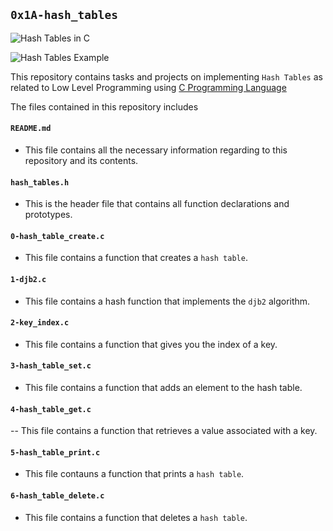 ## `0x1A-hash_tables`

![Hash Tables in C](https://journaldev.nyc3.digitaloceanspaces.com/2020/01/hash_table.png)


![Hash Tables Example](https://upload.wikimedia.org/wikipedia/commons/thumb/d/d0/Hash_table_5_0_1_1_1_1_1_LL.svg/450px-Hash_table_5_0_1_1_1_1_1_LL.svg.png)

This repository contains tasks and projects on implementing `Hash Tables` as related to Low Level Programming using [C Programming Language](https://en.wikipedia.org/wiki/C_(programming_language))

The files contained in this repository includes

#### `README.md`
  - This file contains all the necessary information regarding to this repository and its contents.

#### `hash_tables.h`
  - This is the header file that contains all function declarations and prototypes.

#### `0-hash_table_create.c`
  - This file contains a function that creates a `hash table`.

#### `1-djb2.c`
  - This file contains a hash function that implements the `djb2` algorithm.

#### `2-key_index.c`
  - This file contains a function that gives you the index of a key.

#### `3-hash_table_set.c`
  - This file contains a function that adds an element to the hash table.

#### `4-hash_table_get.c`
  -- This file contains a function that retrieves a value associated with a key.

#### `5-hash_table_print.c`
  - This file contauns a function that prints a `hash table`.

#### `6-hash_table_delete.c`
  - This file contains a function that deletes a `hash table`.
